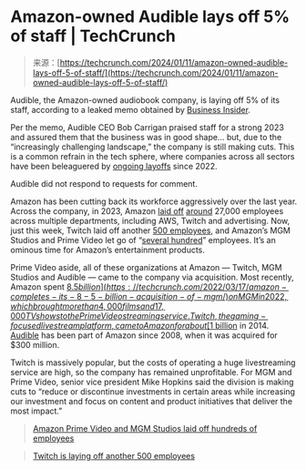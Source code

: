 <!--yml
category: 未分类
date: 2024-05-27 14:40:35
-->

# Amazon-owned Audible lays off 5% of staff | TechCrunch

> 来源：[https://techcrunch.com/2024/01/11/amazon-owned-audible-lays-off-5-of-staff/](https://techcrunch.com/2024/01/11/amazon-owned-audible-lays-off-5-of-staff/)

Audible, the Amazon-owned audiobook company, is laying off 5% of its staff, according to a leaked memo obtained by [Business Insider](https://www.businessinsider.com/amazon-jobs-layoffs-audible-2024-1).

Per the memo, Audible CEO Bob Carrigan praised staff for a strong 2023 and assured them that the business was in good shape… but, due to the “increasingly challenging landscape,” the company is still making cuts. This is a common refrain in the tech sphere, where companies across all sectors have been beleaguered by [ongoing layoffs](https://techcrunch.com/2024/01/09/tech-layoffs-2023-list/) since 2022.

Audible did not respond to requests for comment.

Amazon has been cutting back its workforce aggressively over the last year. Across the company, in 2023, Amazon [laid off](https://techcrunch.com/2023/03/20/amazon-confirms-another-round-of-layoffs-impacting-9000-people-in-aws-twitch-and-other-units/) [around](https://techcrunch.com/2023/01/05/amazon-to-cut-18000-jobs-as-tech-layoffs-continue/) 27,000 employees across multiple departments, including AWS, Twitch and advertising. Now, just this week, Twitch laid off another [500 employees](https://techcrunch.com/2024/01/09/twitch-layoff-500-employees/), and Amazon’s MGM Studios and Prime Video let go of “[several hundred](https://techcrunch.com/2024/01/10/amazon-prime-video-and-mgm-studios-laid-off-hundreds-of-employees/)” employees. It’s an ominous time for Amazon’s entertainment products.

Prime Video aside, all of these organizations at Amazon — Twitch, MGM Studios and Audible — came to the company via acquisition. Most recently, Amazon spent [$8.5 billion](https://techcrunch.com/2022/03/17/amazon-completes-its-8-5-billion-acquisition-of-mgm/) on MGM in 2022, which brought more than 4,000 films and 17,000 TV shows to the Prime Video streaming service. Twitch, the gaming-focused livestream platform, came to Amazon for about [$1 billion](https://techcrunch.com/2014/08/25/amazon-will-buy-twitch-for-over-1-billion/) in 2014\. [Audible](https://techcrunch.com/2008/01/31/amazon-strengthens-its-digital-hand-with-300-million-purchase-of-audible/) has been part of Amazon since 2008, when it was acquired for $300 million.

Twitch is massively popular, but the costs of operating a huge livestreaming service are high, so the company has remained unprofitable. For MGM and Prime Video, senior vice president Mike Hopkins said the division is making cuts to “reduce or discontinue investments in certain areas while increasing our investment and focus on content and product initiatives that deliver the most impact.”

> [Amazon Prime Video and MGM Studios laid off hundreds of employees](https://techcrunch.com/2024/01/10/amazon-prime-video-and-mgm-studios-laid-off-hundreds-of-employees/)

> [Twitch is laying off another 500 employees](https://techcrunch.com/2024/01/09/twitch-layoff-500-employees/)